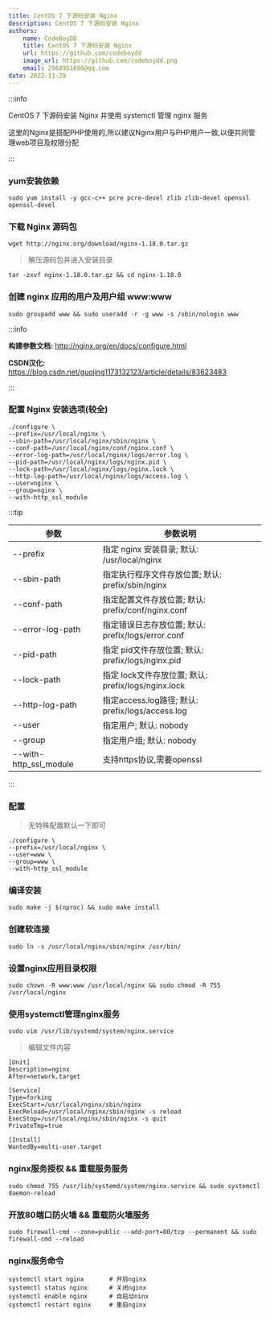 ```yaml
---
title: CentOS 7 下源码安装 Nginx
description: CentOS 7 下源码安装 Nginx
authors:
    name: CodeBoyDD
    title: CentOS 7 下源码安装 Nginx
    url: https://github.com/codeboydd
    image_url: https://github.com/codeboydd.png
    email: 2568951696@qq.com
date: 2022-11-29
---
```


:::info

CentOS 7 下源码安装 Nginx 并使用 systemctl 管理 nginx 服务

这里的Nginx是搭配PHP使用的,所以建议Nginx用户与PHP用户一致,以便共同管理web项目及权限分配

:::

### yum安装依赖
```shell
sudo yum install -y gcc-c++ pcre pcre-devel zlib zlib-devel openssl openssl-devel
```

### 下载 Nginx 源码包
```shell
wget http://nginx.org/download/nginx-1.18.0.tar.gz
```

> 解压源码包并进入安装目录

```shell
tar -zxvf nginx-1.18.0.tar.gz && cd nginx-1.18.0
```

### 创建 nginx 应用的用户及用户组 www:www
```shell
sudo groupadd www && sudo useradd -r -g www -s /sbin/nologin www
```

:::info

**构建参数文档:** http://nginx.org/en/docs/configure.html

**CSDN汉化:** https://blog.csdn.net/guojing1173132123/article/details/83623483

:::

### 配置 Nginx 安装选项(较全)
```shell showLineNumbers
./configure \
--prefix=/usr/local/nginx \
--sbin-path=/usr/local/nginx/sbin/nginx \
--conf-path=/usr/local/nginx/conf/nginx.conf \
--error-log-path=/usr/local/nginx/logs/error.log \
--pid-path=/usr/local/nginx/logs/nginx.pid \
--lock-path=/usr/local/nginx/logs/nginx.lock \
--http-log-path=/usr/local/nginx/logs/access.log \
--user=nginx \
--group=nginx \
--with-http_ssl_module
```

:::tip

| 参数 | 参数说明 |
| ---- | ---- |
| --prefix | 指定 nginx 安装目录; 默认: /usr/local/nginx |
| --sbin-path | 指定执行程序文件存放位置; 默认: prefix/sbin/nginx |
| --conf-path | 指定配置文件存放位置; 默认: prefix/conf/nginx.conf |
| --error-log-path | 指定错误日志存放位置; 默认: prefix/logs/error.conf |
| --pid-path | 指定 pid文件存放位置; 默认: prefix/logs/nginx.pid |
| --lock-path | 指定 lock文件存放位置; 默认: prefix/logs/nginx.lock |
| --http-log-path | 指定access.log路径; 默认: prefix/logs/access.log |
| --user | 指定用户; 默认: nobody |
| --group | 指定用户组; 默认: nobody |
| --with-http_ssl_module | 支持https协议,需要openssl |

:::

### 配置

> 无特殊配置默认一下即可

```shell showLineNumbers
./configure \
--prefix=/usr/local/nginx \
--user=www \
--group=www \
--with-http_ssl_module
```

### 编译安装
```shell
sudo make -j $(nproc) && sudo make install
```

### 创建软连接
```shell
sudo ln -s /usr/local/nginx/sbin/nginx /usr/bin/
```

### 设置nginx应用目录权限
```shell
sudo chown -R www:www /usr/local/nginx && sudo chmod -R 755 /usr/local/nginx
```

### 使用systemctl管理nginx服务
```shell
sudo vim /usr/lib/systemd/system/nginx.service
```

> 编辑文件内容

```shell title=/usr/lib/systemd/system/nginx.service showLineNumbers
[Unit]
Description=nginx
After=network.target

[Service]
Type=forking
ExecStart=/usr/local/nginx/sbin/nginx
ExecReload=/usr/local/nginx/sbin/nginx -s reload
ExecStop=/usr/local/nginx/sbin/nginx -s quit
PrivateTmp=true

[Install]
WantedBy=multi-user.target
```

### nginx服务授权 && 重载服务服务
```shell
sudo chmod 755 /usr/lib/systemd/system/nginx.service && sudo systemctl daemon-reload
```

### 开放80端口防火墙 && 重载防火墙服务
```shell
sudo firewall-cmd --zone=public --add-port=80/tcp --permanent && sudo firewall-cmd --reload
```

### nginx服务命令
```shell
systemctl start nginx       # 开启nginx
systemctl status nginx      # 关闭nginx
systemctl enable nginx      # 自启动ninx
systemctl restart nginx     # 重启nginx
```
